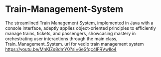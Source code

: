 # Train-Management-System
The streamlined Train Management System, implemented in Java with a console interface, adeptly applies object-oriented principles to efficiently manage trains, tickets, and passengers, showcasing mastery in orchestrating user interactions through the main class, Train_Management_System.
url for vedio train management system 
https://youtu.be/MnKIZs8dmY0?si=6eSfqc4lFRVwIlo4
